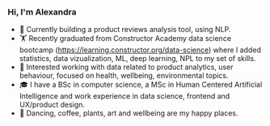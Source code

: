 ### Hi, I'm Alexandra


- 🔭 Currently building a product reviews analysis tool, using NLP.
- 🏋️ Recently graduated from Constructor Academy data science bootcamp (https://learning.constructor.org/data-science) where I added statistics, data vizualization, ML, deep learning, NPL to my set of skills.
- 🌱 Interested working with data related to product analytics, user behaviour, focused on health, wellbeing, environmental topics.
- 🎓 I have a BSc in computer science, a MSc in Human Centered Artificial Intelligence and work experience in data science, frontend and UX/product design.
- 🧡 Dancing, coffee, plants, art and wellbeing are my happy places.
